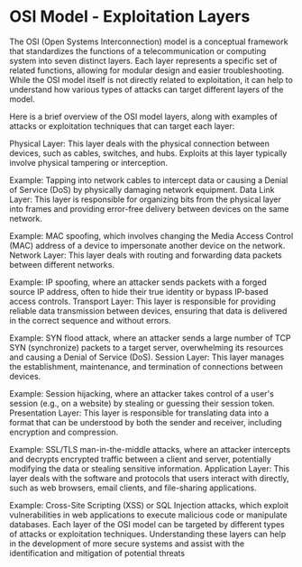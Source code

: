 # OSI Model - Exploitation Layers

The OSI (Open Systems Interconnection) model is a conceptual framework that standardizes the functions of a telecommunication or computing system into seven distinct layers. Each layer represents a specific set of related functions, allowing for modular design and easier troubleshooting. While the OSI model itself is not directly related to exploitation, it can help to understand how various types of attacks can target different layers of the model.

Here is a brief overview of the OSI model layers, along with examples of attacks or exploitation techniques that can target each layer:

Physical Layer: This layer deals with the physical connection between devices, such as cables, switches, and hubs. Exploits at this layer typically involve physical tampering or interception.

Example: Tapping into network cables to intercept data or causing a Denial of Service (DoS) by physically damaging network equipment.
Data Link Layer: This layer is responsible for organizing bits from the physical layer into frames and providing error-free delivery between devices on the same network.

Example: MAC spoofing, which involves changing the Media Access Control (MAC) address of a device to impersonate another device on the network.
Network Layer: This layer deals with routing and forwarding data packets between different networks.

Example: IP spoofing, where an attacker sends packets with a forged source IP address, often to hide their true identity or bypass IP-based access controls.
Transport Layer: This layer is responsible for providing reliable data transmission between devices, ensuring that data is delivered in the correct sequence and without errors.

Example: SYN flood attack, where an attacker sends a large number of TCP SYN (synchronize) packets to a target server, overwhelming its resources and causing a Denial of Service (DoS).
Session Layer: This layer manages the establishment, maintenance, and termination of connections between devices.

Example: Session hijacking, where an attacker takes control of a user's session (e.g., on a website) by stealing or guessing their session token.
Presentation Layer: This layer is responsible for translating data into a format that can be understood by both the sender and receiver, including encryption and compression.

Example: SSL/TLS man-in-the-middle attacks, where an attacker intercepts and decrypts encrypted traffic between a client and server, potentially modifying the data or stealing sensitive information.
Application Layer: This layer deals with the software and protocols that users interact with directly, such as web browsers, email clients, and file-sharing applications.

Example: Cross-Site Scripting (XSS) or SQL Injection attacks, which exploit vulnerabilities in web applications to execute malicious code or manipulate databases.
Each layer of the OSI model can be targeted by different types of attacks or exploitation techniques. Understanding these layers can help in the development of more secure systems and assist with the identification and mitigation of potential threats